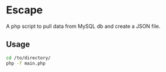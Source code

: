 # Escape

A php script to pull data from MySQL db and create a JSON file. 
## Usage
```bash
cd /to/directory/
php -f main.php
```